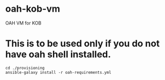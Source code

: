 # oah-kob-vm
OAH VM for KOB

# This is to be used only if you do not have oah shell installed.

```
cd ./provisioning
ansible-galaxy install -r oah-requirements.yml

```
